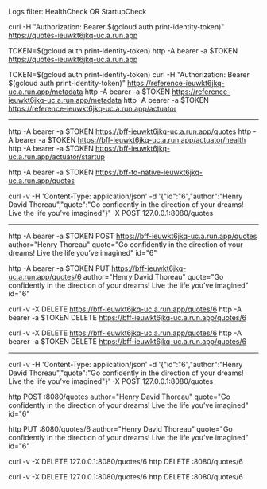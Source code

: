 Logs filter:
HealthCheck OR StartupCheck


curl -H "Authorization: Bearer $(gcloud auth print-identity-token)" https://quotes-ieuwkt6jkq-uc.a.run.app

TOKEN=$(gcloud auth print-identity-token)
http -A bearer -a $TOKEN https://quotes-ieuwkt6jkq-uc.a.run.app

TOKEN=$(gcloud auth print-identity-token)
curl -H "Authorization: Bearer $(gcloud auth print-identity-token)" https://reference-ieuwkt6jkq-uc.a.run.app/metadata
http -A bearer -a $TOKEN https://reference-ieuwkt6jkq-uc.a.run.app/metadata
http -A bearer -a $TOKEN https://reference-ieuwkt6jkq-uc.a.run.app/actuator


---

http -A bearer -a $TOKEN https://bff-ieuwkt6jkq-uc.a.run.app/quotes
http -A bearer -a $TOKEN https://bff-ieuwkt6jkq-uc.a.run.app/actuator/health
http -A bearer -a $TOKEN https://bff-ieuwkt6jkq-uc.a.run.app/actuator/startup

http -A bearer -a $TOKEN https://bff-to-native-ieuwkt6jkq-uc.a.run.app/quotes

curl -v -H 'Content-Type: application/json' -d '{"id":"6","author":"Henry David Thoreau","quote":"Go confidently in the direction of your dreams! Live the life you’ve imagined"}' -X POST 127.0.0.1:8080/quotes

---

http -A bearer -a $TOKEN POST https://bff-ieuwkt6jkq-uc.a.run.app/quotes author="Henry Thoreau" quote="Go confidently in the direction of your dreams! Live the life you’ve imagined" id="6"

http -A bearer -a $TOKEN PUT https://bff-ieuwkt6jkq-uc.a.run.app/quotes/6 author="Henry David Thoreau" quote="Go confidently in the direction of your dreams! Live the life you’ve imagined" id="6"

curl -v -X DELETE https://bff-ieuwkt6jkq-uc.a.run.app/quotes/6
http -A bearer -a $TOKEN DELETE https://bff-ieuwkt6jkq-uc.a.run.app/quotes/6

curl -v -X DELETE https://bff-ieuwkt6jkq-uc.a.run.app/quotes/6
http -A bearer -a $TOKEN DELETE https://bff-ieuwkt6jkq-uc.a.run.app/quotes/6  






---

curl -v -H 'Content-Type: application/json' -d '{"id":"6","author":"Henry David Thoreau","quote":"Go confidently in the direction of your dreams! Live the life you’ve imagined"}' -X POST 127.0.0.1:8080/quotes

http POST :8080/quotes author="Henry David Thoreau" quote="Go confidently in the direction of your dreams! Live the life you’ve imagined" id="6"

http PUT :8080/quotes/6 author="Henry David Thoreau" quote="Go confidently in the direction of your dreams! Live the life you’ve imagined" id="6"

curl -v -X DELETE 127.0.0.1:8080/quotes/6
http DELETE :8080/quotes/6

curl -v -X DELETE 127.0.0.1:8080/quotes/6
http DELETE :8080/quotes/6  

